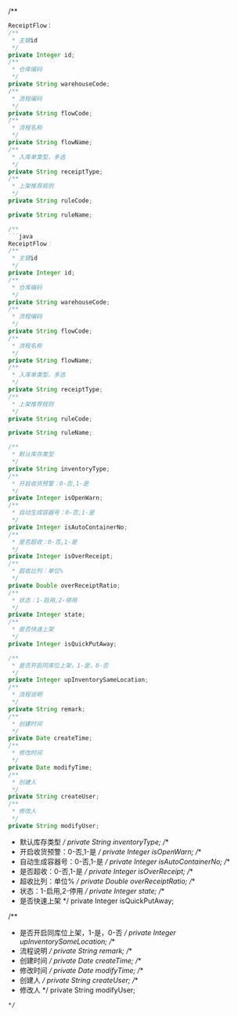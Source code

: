 /**
```java
ReceiptFlow：
/**
 * 主键id
 */
private Integer id;
/**
 * 仓库编码
 */
private String warehouseCode;
/**
 * 流程编码
 */
private String flowCode;
/**
 * 流程名称
 */
private String flowName;
/**
 * 入库单类型，多选
 */
private String receiptType;
/**
 * 上架推荐规则
 */
private String ruleCode;

private String ruleName;

/**
```java
ReceiptFlow：
/**
 * 主键id
 */
private Integer id;
/**
 * 仓库编码
 */
private String warehouseCode;
/**
 * 流程编码
 */
private String flowCode;
/**
 * 流程名称
 */
private String flowName;
/**
 * 入库单类型，多选
 */
private String receiptType;
/**
 * 上架推荐规则
 */
private String ruleCode;

private String ruleName;

/**
 * 默认库存类型
 */
private String inventoryType;
/**
 * 开启收货预警：0-否,1-是
 */
private Integer isOpenWarn;
/**
 * 自动生成容器号：0-否,1-是
 */
private Integer isAutoContainerNo;
/**
 * 是否超收：0-否,1-是
 */
private Integer isOverReceipt;
/**
 * 超收比列：单位%
 */
private Double overReceiptRatio;
/**
 * 状态：1-启用,2-停用
 */
private Integer state;
/**
 * 是否快速上架
 */
private Integer isQuickPutAway;

/**
 * 是否开启同库位上架，1-是，0-否
 */
private Integer upInventorySameLocation;
/**
 * 流程说明
 */
private String remark;
/**
 * 创建时间
 */
private Date createTime;
/**
 * 修改时间
 */
private Date modifyTime;
/**
 * 创建人
 */
private String createUser;
/**
 * 修改人
 */
private String modifyUser;
```
 * 默认库存类型
 */
private String inventoryType;
/**
 * 开启收货预警：0-否,1-是
 */
private Integer isOpenWarn;
/**
 * 自动生成容器号：0-否,1-是
 */
private Integer isAutoContainerNo;
/**
 * 是否超收：0-否,1-是
 */
private Integer isOverReceipt;
/**
 * 超收比列：单位%
 */
private Double overReceiptRatio;
/**
 * 状态：1-启用,2-停用
 */
private Integer state;
/**
 * 是否快速上架
 */
private Integer isQuickPutAway;

/**
 * 是否开启同库位上架，1-是，0-否
 */
private Integer upInventorySameLocation;
/**
 * 流程说明
 */
private String remark;
/**
 * 创建时间
 */
private Date createTime;
/**
 * 修改时间
 */
private Date modifyTime;
/**
 * 创建人
 */
private String createUser;
/**
 * 修改人
 */
private String modifyUser;
```
*/